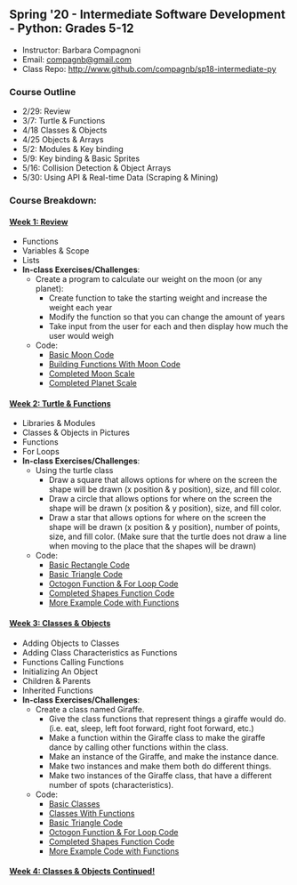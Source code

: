## Spring '20 - Intermediate Software Development - Python: Grades 5-12
* Instructor: Barbara Compagnoni
* Email: compagnb@gmail.com
* Class Repo: http://www.github.com/compagnb/sp18-intermediate-py

### Course Outline
* 2/29: Review 
* 3/7: Turtle & Functions
* 4/18 Classes & Objects
* 4/25 Objects & Arrays  
* 5/2: Modules & Key binding
* 5/9: Key binding & Basic Sprites
* 5/16: Collision Detection & Object Arrays 
* 5/30: Using API & Real-time Data (Scraping & Mining)

### Course Breakdown:
#### [Week 1: Review](notes/wk1.md)
* Functions
* Variables & Scope
* Lists
* **In-class Exercises/Challenges**: 
	* Create a program to calculate our weight on the moon (or any planet):
        * Create function to take the starting weight and increase the weight each year
        * Modify the function so that you can change the amount of years
        * Take input from the user for each and then display how much the user would weigh
    * Code:
    	* [Basic Moon Code](codeExercises/wk1_basicMoon.py)
    	* [Building Functions With Moon Code](codeExercises/wk1_moonFunction.py)
    	* [Completed Moon Scale](codeExercises/wk1_moonScale.py)
    	* [Completed Planet Scale](codeExercises/wk1_planetScale.py)

#### [Week 2: Turtle & Functions](notes/wk2.md)
* Libraries & Modules
* Classes & Objects in Pictures
* Functions
* For Loops
* **In-class Exercises/Challenges**: 
	* Using the turtle class
		* Draw a square that allows options for where on the screen the shape will be drawn (x position & y position), size, and fill color. 
    	* Draw a circle that allows options for where on the screen the shape will be drawn (x position & y position), size, and fill color. 
    	* Draw a star that allows options for where on the screen the shape will be drawn (x position & y position), number of points, size, and fill color. 
        (Make sure that the turtle does not draw a line when moving to the place that the shapes will be drawn)
    * Code:
    	* [Basic Rectangle Code](codeExercises/wk2_rectangle.py)
    	* [Basic Triangle Code](codeExercises/wk2_triangle.py)
    	* [Octogon Function & For Loop Code](codeExercises/wk2_Octogon.py)
    	* [Completed Shapes Function Code](codeExercises/wk2_Shapes.py)
        * [More Example Code with Functions](codeExercises/)

#### [Week 3: Classes & Objects](notes/wk3.md)
* Adding Objects to Classes
* Adding Class Characteristics as Functions
* Functions Calling Functions
* Initializing An Object
* Children & Parents
* Inherited Functions
* **In-class Exercises/Challenges**: 
	* Create a class named Giraffe. 
        * Give the class functions that represent things a giraffe would do. (i.e. eat, sleep, left foot forward, right foot forward, etc.)
        * Make a function within the Giraffe class to make the giraffe dance by calling other functions within the class. 
        * Make an instance of the Giraffe, and make the instance dance.
        * Make two instances and make them both do different things. 
        * Make two instances of the Giraffe class, that have a different number of spots (characteristics).
    * Code:
        * [Basic Classes](codeExercises/wk3_classes.py)
        * [Classes With Functions](codeExercises/wk3_classesFuntion.py)
        * [Basic Triangle Code](codeExercises/wk2_triangle.py)
        * [Octogon Function & For Loop Code](codeExercises/wk2_Octogon.py)
        * [Completed Shapes Function Code](codeExercises/wk2_Shapes.py)
        * [More Example Code with Functions](codeExercises/)

#### [Week 4: Classes & Objects Continued!](notes/wk4.md)


